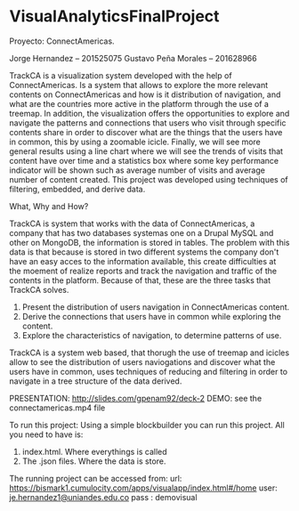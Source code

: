 # VisualAnalyticsFinalProject


Proyecto: ConnectAmericas.

Jorge Hernandez – 201525075
Gustavo Peña Morales – 201628966

TrackCA is a visualization system developed with the help of ConnectAmericas. Is a system that allows to explore the more relevant contents on ConnectAmericas and how is it distribution of navigation, and what are the countries more active in the platform through the use of a treemap. In addition, the visualization offers the opportunities to explore and navigate the patterns and connections that users who visit through specific contents share in order to discover what are the things that the users have in common, this by using a zoomable icicle. Finally, we will see more general results using a line chart where we will see the trends of visits that content have over time and a statistics box where some key performance indicator will be shown such as average number of visits and average number of content created. This project was developed using techniques of filtering, embedded, and derive data.
  
What, Why and How?
  
TrackCA is system that works with the data of ConnectAmericas, a company that has two databases systemas one on a Drupal MySQL and other on MongoDB, the information is stored in tables. The problem with this data is that because is stored in two different systems the company don't have an easy acces to the information available, this create difficulties at the moement of realize reports and track the navigation and traffic of the contents in the platform. Because of that, these are the three tasks that TrackCA solves. 
  
1) Present the distribution of users navigation in ConnectAmericas content. 
2) Derive the connections that users have in common while exploring the content. 
3) Explore the characteristics of navigation, to determine patterns of use. 
  
TrackCA is a system web based, that thorugh the use of treemap and icicles allow to see the distribution of users naviogations and discover what the users have in common, uses techniques of reducing and filtering in order to navigate in a tree structure of the data derived.
  
PRESENTATION: http://slides.com/gpenam92/deck-2
DEMO: see the connectamericas.mp4 file


To run this project:
Using a simple blockbuilder you can run this project. All you need to have is:
1) index.html.  Where everythings is called 
2) The .json files. Where the data is store.

The running project can be accessed from:
url: https://bismark1.cumulocity.com/apps/visualapp/index.html#/home
user: je.hernandez1@uniandes.edu.co
pass : demovisual







